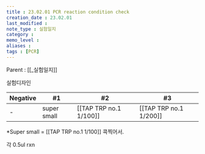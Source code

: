 ```yaml
---
title : 23.02.01 PCR reaction condition check
creation_date : 23.02.01
last_modified :
note_type : 실험일지
category :
memo_level :
aliases : 
tags : [PCR]
---
```


Parent : [[_실험일지]]

실험디자인

| Negative | #1          | #2                     | #3  |
| -------- | ----------- | ---------------------- | --- |
| -        | super small | [[TAP TRP no.1 1/100]] | [[TAP TRP no.1 1/200]]    |
*Super small = [[TAP TRP no.1 1/100]] 콕찍어서.

각 0.5ul rxn